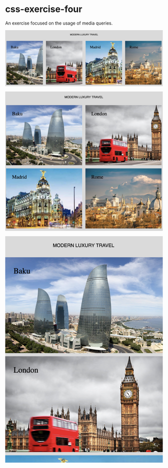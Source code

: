 # css-exercise-four
An exercise focused on the usage of media queries.

![](css-exercise-four-screenshots/exercise-4-1.png)

![](css-exercise-four-screenshots/exercise-4-2.png)

![](css-exercise-four-screenshots/exercise-4-3.png)
